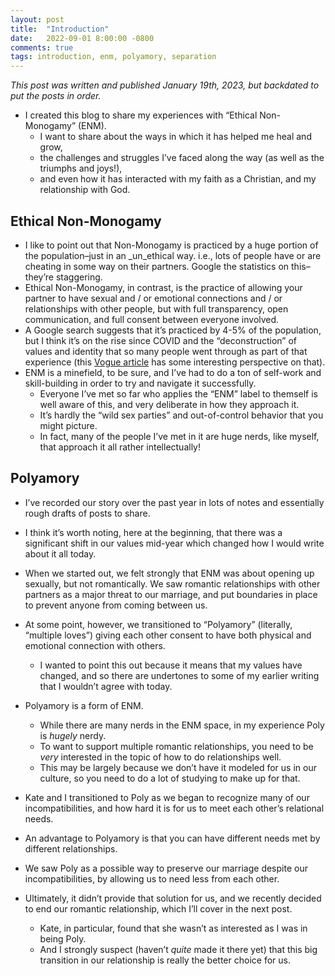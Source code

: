 ```yaml
---
layout: post
title:  "Introduction"
date:   2022-09-01 8:00:00 -0800
comments: true
tags: introduction, enm, polyamory, separation
---
```


_This post was written and published January 19th, 2023, but backdated to put the posts in order._

* I created this blog to share my experiences with “Ethical Non-Monogamy” (ENM). 
    * I want to share about the ways in which it has helped me heal and grow, 
    * the challenges and struggles I’ve faced along the way (as well as the triumphs and joys!), 
    * and even how it has interacted with my faith as a Christian, and my relationship with God.

<!--excerpt-->

## Ethical Non-Monogamy


* I like to point out that Non-Monogamy is practiced by a huge portion of the population–just in an _un_ethical way. i.e., lots of people have or are cheating in some way on their partners. Google the statistics on this–they’re staggering.
* Ethical Non-Monogamy, in contrast, is the practice of allowing your partner to have sexual and / or emotional connections and / or relationships with other people, but with full transparency, open communication, and full consent between everyone involved. 
* A Google search suggests that it’s practiced by 4-5% of the population, but I think it’s on the rise since COVID and the “deconstruction” of values and identity that so many people went through as part of that experience (this [Vogue article](https://www.vogue.com/article/the-rise-of-consensual-non-monogamy) has some interesting perspective on that).
* ENM is a minefield, to be sure, and I’ve had to do a ton of self-work and skill-building in order to try and navigate it successfully. 
    * Everyone I’ve met so far who applies the “ENM” label to themself is well aware of this, and very deliberate in how they approach it. 
    * It’s hardly the “wild sex parties” and out-of-control behavior that you might picture.
    * In fact, many of the people I’ve met in it are huge nerds, like myself, that approach it all rather intellectually!


## Polyamory


* I’ve recorded our story over the past year in lots of notes and essentially rough drafts of posts to share.
* I think it’s worth noting, here at the beginning, that there was a significant shift in our values mid-year which changed how I would write about it all today.
* When we started out, we felt strongly that ENM was about opening up sexually, but not romantically. We saw romantic relationships with other partners as a major threat to our marriage, and put boundaries in place to prevent anyone from coming between us. 
* At some point, however, we transitioned to “Polyamory” (literally, “multiple loves”) giving each other consent to have both physical and emotional connection with others. 
    * I wanted to point this out because it means that my values have changed, and so there are undertones to some of my earlier writing that I wouldn’t agree with today. 


* Polyamory is a form of ENM. 
    * While there are many nerds in the ENM space, in my experience Poly is _hugely_ nerdy. 
    * To want to support multiple romantic relationships, you need to be _very_ interested in the topic of how to do relationships well. 
    * This may be largely because we don’t have it modeled for us in our culture, so you need to do a lot of studying to make up for that. 


* Kate and I transitioned to Poly as we began to recognize many of our incompatibilities, and how hard it is for us to meet each other’s relational needs.
* An advantage to Polyamory is that you can have different needs met by different relationships. 
* We saw Poly as a possible way to preserve our marriage despite our incompatibilities, by allowing us to need less from each other.
* Ultimately, it didn’t provide that solution for us, and we recently decided to end our romantic relationship, which I’ll cover in the next post.
    * Kate, in particular, found that she wasn’t as interested as I was in being Poly. 
    * And I strongly suspect (haven’t _quite_ made it there yet) that this big transition in our relationship is really the better choice for us. 
